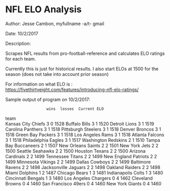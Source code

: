 # NFL ELO Analysis

Author: Jesse Cambon, myfullname -a/t- gmail


Date: 10/2/2017

Description:

Scrapes NFL results from pro-football-reference and calculates ELO ratings for each team.

Currently this is just for historical results. I also start ELOs at 1500 for the season
(does not take into account prior season)

For information on what ELO is : https://fivethirtyeight.com/features/introducing-nfl-elo-ratings/



Sample output of program on 10/2/2017:



                      wins  losses  Current ELO
team                                           
Kansas City Chiefs       3       0         1528
Buffalo Bills            3       1         1520
Detroit Lions            3       1         1519
Carolina Panthers        3       1         1518
Pittsburgh Steelers      3       1         1518
Denver Broncos           3       1         1518
Green Bay Packers        3       1         1518
Los Angeles Rams         3       1         1518
Atlanta Falcons          3       1         1518
Philadelphia Eagles      3       1         1517
Washington Redskins      2       1         1510
Tampa Bay Buccaneers     2       1         1507
New Orleans Saints       2       2         1501
New York Jets            2       2         1500
Seattle Seahawks         2       2         1500
Houston Texans           2       2         1500
Arizona Cardinals        2       2         1499
Tennessee Titans         2       2         1499
New England Patriots     2       2         1499
Minnesota Vikings        2       2         1499
Dallas Cowboys           2       2         1499
Baltimore Ravens         2       2         1498
Jacksonville Jaguars     2       2         1498
Oakland Raiders          2       2         1498
Miami Dolphins           1       2         1487
Chicago Bears            1       3         1481
Indianapolis Colts       1       3         1480
Cincinnati Bengals       1       3         1480
Los Angeles Chargers     0       4         1462
Cleveland Browns         0       4         1460
San Francisco 49ers      0       4         1460
New York Giants          0       4         1460